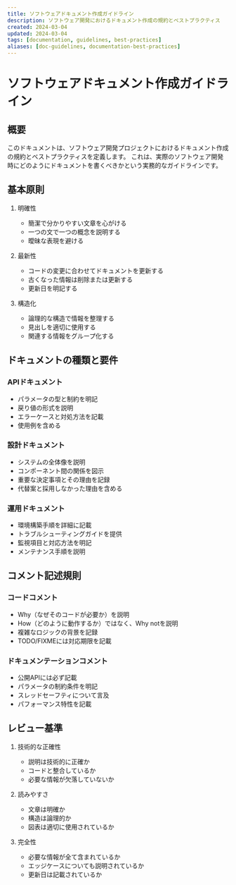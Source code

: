 ```yaml
---
title: ソフトウェアドキュメント作成ガイドライン
description: ソフトウェア開発におけるドキュメント作成の規約とベストプラクティス
created: 2024-03-04
updated: 2024-03-04
tags: [documentation, guidelines, best-practices]
aliases: [doc-guidelines, documentation-best-practices]
---
```


# ソフトウェアドキュメント作成ガイドライン

## 概要

このドキュメントは、ソフトウェア開発プロジェクトにおけるドキュメント作成の規約とベストプラクティスを定義します。
これは、実際のソフトウェア開発時にどのようにドキュメントを書くべきかという実務的なガイドラインです。

## 基本原則

1. 明確性
   - 簡潔で分かりやすい文章を心がける
   - 一つの文で一つの概念を説明する
   - 曖昧な表現を避ける

2. 最新性
   - コードの変更に合わせてドキュメントを更新する
   - 古くなった情報は削除または更新する
   - 更新日を明記する

3. 構造化
   - 論理的な構造で情報を整理する
   - 見出しを適切に使用する
   - 関連する情報をグループ化する

## ドキュメントの種類と要件

### APIドキュメント
- パラメータの型と制約を明記
- 戻り値の形式を説明
- エラーケースと対処方法を記載
- 使用例を含める

### 設計ドキュメント
- システムの全体像を説明
- コンポーネント間の関係を図示
- 重要な決定事項とその理由を記録
- 代替案と採用しなかった理由を含める

### 運用ドキュメント
- 環境構築手順を詳細に記載
- トラブルシューティングガイドを提供
- 監視項目と対応方法を明記
- メンテナンス手順を説明

## コメント記述規則

### コードコメント
- Why（なぜそのコードが必要か）を説明
- How（どのように動作するか）ではなく、Why notを説明
- 複雑なロジックの背景を記録
- TODO/FIXMEには対応期限を記載

### ドキュメンテーションコメント
- 公開APIには必ず記載
- パラメータの制約条件を明記
- スレッドセーフティについて言及
- パフォーマンス特性を記載

## レビュー基準

1. 技術的な正確性
   - 説明は技術的に正確か
   - コードと整合しているか
   - 必要な情報が欠落していないか

2. 読みやすさ
   - 文章は明確か
   - 構造は論理的か
   - 図表は適切に使用されているか

3. 完全性
   - 必要な情報が全て含まれているか
   - エッジケースについても説明されているか
   - 更新日は記載されているか 